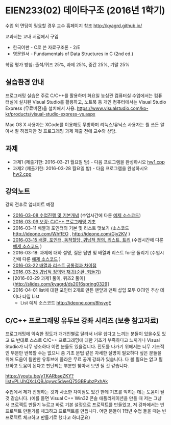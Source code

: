 # EIEN233(02) 데이타구조 (2016년 1학기)

수업 외 면담이 필요할 경우 교수 홈페이지 참조
http://kyagrd.github.io/

교과서는 교내 서점에서 구입
* 한국어판 - C로 쓴 자료구조론 - 2/E
* 영문원서 - Fundamentals of Data Structures in C (2nd ed.)

학점 평가 방침: 출석/퀴즈 25%, 과제 25%, 중간 25%, 기말 25%


## 실습환경 안내
프로그래밍 실습은 주로 C/C++를 활용하며
화요일 농심관 컴퓨터실 수업에서는 컴퓨터실에 설치된 Visual Studio를 활용하고,
노트북 등 개인 컴퓨터에서는 Visual Studio Express (무료버전)을 설치해서 사용.
https://www.visualstudio.com/ko-kr/products/visual-studio-express-vs.aspx

Mac OS X 사용자는 XCode를 이용해도 무방하며
리눅스/유닉스 사용자는 뭘 쓰든 알아서 잘 하겠지만
첫 프로그래밍 과제 제출 전에 교수와 상담.

## 과제
* 과제1 (제출기한: 2016-03-21 월요일 밤) - 다음 프로그램을 완성하시오 [hw1.cpp](https://github.com/kyagrd/eien233ds/blob/master/dirs/hw1/hw1.cpp) 
* 과제2 (제출기한: 2016-03-28 월요일 밤) - 다음 프로그램을 완성하시오 [hw2.cpp](https://github.com/kyagrd/eien233ds/blob/master/dirs/hw2/hw2.cpp) 

## 강의노트
강의 전후로 업데이트 예정

* [2016-03-08 수업진행 및 기본개념](https://slides.com/kyagrd/ds2016spring0308) (수업시간에 다룬 [예제 소스코드](https://github.com/kyagrd/eien233ds/tree/master/dirs/0308))
* [2016-03-09 보강: C/C++ 프로그래밍 기초](https://github.com/kyagrd/eien233ds/tree/master/dirs/0309)
* 2016-03-11 배열과 포인터의 기본 및 리스트 맛보기 (소스코드 http://ideone.com/WhffEO , http://ideone.com/Gjy2KV  )
* [2016-03-15 배열, 포인터, 동적할당, 귀납적 정의, 리스트, 트리](https://slides.com/kyagrd/ds2016spring0315) (수업시간에 다룬 [예제 소스코드](https://github.com/kyagrd/eien233ds/tree/master/dirs/0315) )
* 2016-03-18: 과제에 대하 설명, 질문 답변 및 배열과 리스트 for문 돌리기 (수업시간에 다룬 [예제 소스코드](https://github.com/kyagrd/eien233ds/tree/master/dirs/0318) )
* [2016-03-22 배열과 리스트 공통점과 차이점](https://slides.com/kyagrd/ds2016spring0322)
* [2016-03-25 귀납적 정의와 재귀(순환, 되돌기)](https://slides.com/kyagrd/ds2016spring0325)
* [2016-03-29 과제1 풀이, 퀴즈2 풀이](http://slides.com/kyagrd/ds2016spring0329]
* 2016-04-01 list에 대한 포인터 2개로 만든 맨앞과 맨뒤 삽입 모두 O(1)인 추상 데이타 타입 List
  * List 예제 소스코드 http://ideone.com/8hsygE

## C/C++ 프로그래밍 유투브 강좌 시리즈 (보충 참고자료)
프로그래밍에 익숙한 정도가 개개인별로 달라서 너무 쉽다고 느끼는 분들이 있을수도
있고 또 반대로 스스로 C/C++ 프로그래밍에 대한 기초가 부족하다고 느끼거나
Visual Studio가 너무 생소하다 이런 분들도 있을겁니다. 진도를 나가기 위해서는
너무 기초적인 부분만 반복할 수는 없으니 좀 기초 문법 같은 자세한 설명이 필요하다
싶은 분들을 위해 도움이 될만한 유투브에 올라온 무료 공개 강좌가 있습니다.
다 볼 필요는 없고 필요하고 도움이 된다고 판단되는 부분만 찾아서 보면 될 것 같습니다.

https://youtu.be/yTKARbseZKY?list=PLlJhQXcLQBJqywc5dweQ75GBRubzPxhAk

수업에서 제가 진행하는 것과 사소한 차이점도 있긴 한데 기초를 익히는 데는 도움이 될 것 같습니다.
(예를 들면 Visual C++ Win32 콘솔 애플리케이션을 만들 때 저는
그냥 새 프로젝트 만들기 누르고 바로 기본 설정으로 프로젝트를 만들었고,
저 강좌에서는 빈 프로젝트 만들기를 체크하고 프로젝트를 만듭니다.
어떤 분들이 1학년 수업 들을 때는 빈 프로젝트 체크하고 만들기로 했다고 하더군요)
